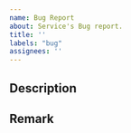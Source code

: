 ```yaml
---
name: Bug Report
about: Service's Bug report.
title: ''
labels: "bug"
assignees: ''
---
```


## Description
<!-- 설명 -->

## Remark
<!-- 특이사항 -->
